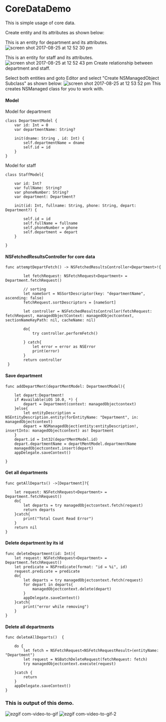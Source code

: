 # CoreDataDemo

This is simple usage of core data.

Create entity and its attributes as shown below:

This is an entity for department and its attributes.
![screen shot 2017-08-25 at 12 52 30 pm](https://user-images.githubusercontent.com/28722125/29703191-393c3616-8994-11e7-9aca-0fafe7352a11.png)

This is an entity for staff and its attributes.
![screen shot 2017-08-25 at 12 52 43 pm](https://user-images.githubusercontent.com/28722125/29703189-392fedfc-8994-11e7-8497-2e7409bec69d.png) 
Create relationship between department and staff.

Select both entities and goto Editor and select "Create NSManagedObject Subclass" as shown below:
![screen shot 2017-08-25 at 12 53 52 pm](https://user-images.githubusercontent.com/28722125/29703190-3934e87a-8994-11e7-820d-adfac367a5e4.png)
This creates NSManaged class for you to work with.


#### Model

Model for department

    class DepartmentModel {
        var id: Int = 0
        var departmentName: String?

        init(dname: String , id: Int) {
            self.departmentName = dname
            self.id = id
        }
    }
    
Model for staff

    class StaffModel{

        var id: Int?
        var fullName: String?
        var phoneNumber: String?
        var department: Department?

        init(id: Int, fullname: String, phone: String, depart: Department?) {

            self.id = id
            self.fullName = fullname
            self.phoneNumber = phone
            self.department = depart
        }

    }



#### NSFetchedResultsController for core data

    func attemptDepartFetch() -> NSFetchedResultsController<Department>!{

            let fetchRequest: NSFetchRequest<Department> = Department.fetchRequest()

            // sorting
            let nameSort = NSSortDescriptor(key: "departmentName", ascending: false)
            fetchRequest.sortDescriptors = [nameSort]

            let controller = NSFetchedResultsController(fetchRequest: fetchRequest, managedObjectContext: managedObjectcontext, sectionNameKeyPath: nil, cacheName: nil)

            do{
                try controller.performFetch()

            } catch{
                let error = error as NSError
                print(error)
            }
            return controller
     }


#### Save department

    func addDepartMent(departMentModel: DepartmentModel){
        
        let depart:Department!
        if #available(iOS 10.0, *) {
            depart = Department(context: managedObjectcontext)
        }else{
            let entityDescription = NSEntityDescription.entity(forEntityName: "Department", in: managedObjectcontext)
            depart = NSManagedObject(entity:entityDescription!, insertInto: managedObjectcontext) as! Department
        }
        depart.id = Int32(departMentModel.id)
        depart.departmentName = departMentModel.departmentName
        managedObjectcontext.insert(depart)
        appDelegate.saveContext()
        
    }



#### Get all departments

    func getAllDeparts() ->[Department]?{
        
        let request: NSFetchRequest<Department> = Department.fetchRequest()
        do{
            let departs = try managedObjectcontext.fetch(request)
            return departs
        }catch{
            print("Total Count Read Error")
        }
        return nil
    }

#### Delete department by its id

    func deleteDepartment(id: Int){
        let request: NSFetchRequest<Department> = Department.fetchRequest()
        let predicate = NSPredicate(format: "id = %i", id)
        request.predicate = predicate
        do{
            let departs = try managedObjectcontext.fetch(request)
            for depart in departs{
                managedObjectcontext.delete(depart)
            }
            appDelegate.saveContext()
        }catch{
            print("error while removing")
        }
    }
    

#### Delete all departments

    func deleteAllDeparts()  {
        
        do {
            let fetch = NSFetchRequest<NSFetchRequestResult>(entityName: "Department")
            let request = NSBatchDeleteRequest(fetchRequest: fetch)
            try managedObjectcontext.execute(request)
            
        }catch {
            return
        }
        appDelegate.saveContext()
    }






### This is output of this demo.

![ezgif com-video-to-gif](https://user-images.githubusercontent.com/28722125/29702623-c4497b2c-8991-11e7-9873-3afa22ada9d3.gif) ![ezgif com-video-to-gif-2](https://user-images.githubusercontent.com/28722125/29702624-c44c7b56-8991-11e7-9589-3af26a182c7a.gif) 
